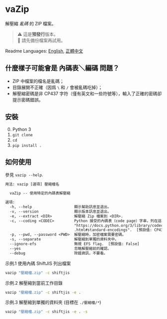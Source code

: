 # vaZip

解壓縮 *亂碼* 的 ZIP 檔案。

> ⚠️ 這是**預發行**版本。<br />
> 🛑 請先備份檔案再試用。

Readme Languages: [English](readme.md), [正體中文](readme_zh.md)

## 什麼樣子可能會是 內碼表＼編碼 問題？

- ZIP 中檔案的檔名是亂碼；
- 目錄展開不正確（因爲 `\` 和 `/` 會被亂碼吃掉）；
- 解壓縮密碼是非 CP437 字符（僅有英文和一些符號等），輸入了正確的密碼卻提示密碼錯誤。

## 安裝

0. Python 3
1. `git clone`
2. `cd`
3. `pip install .`

## 如何使用

參見 `vazip --help`.

```txt
用法: vazip [選項] 壓縮檔名

  vaZip -- 使用特定的內碼表解壓縮

選項:
  -h, --help                   顯示幫助訊息並退出。
  -v, --version                顯示版本訊息並退出。
  -e, --extract <DIR>          解壓縮 Zip 檔案到 <DIR>.
  -c, --coding <CODEC>         Python 接受的內碼表（code page）字串，列在這裡：
                               "https://docs.python.org/3/library/codecs
                               .html#standard-encodings".  [預設值: CP437]
  -p, --pwd, --password <PWD>  解壓縮時，加密檔案需要密碼。
  -s, --separate               解壓縮到單獨的資料夾中。
  --ignore-efs                 無視 EFS flag.  [預設值: False]
  --yes                        忽略解壓縮前的確認。
  --debug                      除錯資訊，不要看。
```

示例.1 使用內碼 ShiftJIS 列出檔案

```cmd
vazip "壓縮檔.zip" -c shiftjis
```

示例.2 解壓縮到當前工作目錄

```cmd
vazip "壓縮檔.zip" -c shiftjis -e .
```

示例.3 解壓縮到單獨的資料夾 (目標在 `./壓縮檔/*`)

```cmd
vazip "壓縮檔.zip" -c shiftjis -e . -s
```

